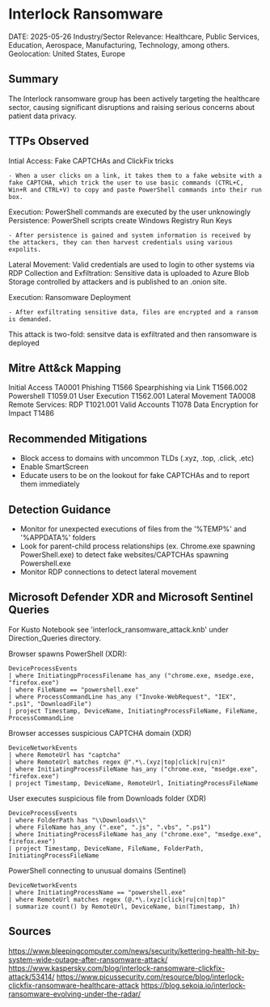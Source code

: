 # Interlock Ransomware 
DATE: 2025-05-26
Industry/Sector Relevance: Healthcare, Public Services, Education, Aerospace, Manufacturing, Technology, among others. 
Geolocation: United States, Europe

## Summary

The Interlock ransomware group has been actively targeting the healthcare sector, causing significant disruptions and raising serious concerns about patient data privacy. 

## TTPs Observed

Intial Access: Fake CAPTCHAs and ClickFix tricks

    - When a user clicks on a link, it takes them to a fake website with a fake CAPTCHA, which trick the user to use basic commands (CTRL+C, Win+R and CTRL+V) to copy and paste PowerShell commands into their run box.

Execution: PowerShell commands are executed by the user unknowingly
Persistence: PowerShell scripts create Windows Registry Run Keys

    - After persistence is gained and system information is received by the attackers, they can then harvest credentials using various expolits.

Lateral Movement: Valid credentials are used to login to other systems via RDP
Collection and Exfiltration: Sensitive data is uploaded to Azure Blob Storage controlled by attackers and is published to an .onion site.

Execution: Ransomware Deployment
    
    - After exfiltrating sensitive data, files are encrypted and a ransom is demanded. 

This attack is two-fold: sensitve data is exfiltrated and then ransomware is deployed

## Mitre Att&ck Mapping

Initial Access             TA0001
Phishing                   T1566
Spearphishing via Link     T1566.002
Powershell                 T1059.01
User Execution             T1562.001
Lateral Movement           TA0008
Remote Services: RDP       T1021.001
Valid Accounts             T1078
Data Encryption for Impact T1486

## Recommended Mitigations

- Block access to domains with uncommon TLDs (.xyz, .top, .click, .etc)
- Enable SmartScreen
- Educate users to be on the lookout for fake CAPTCHAs and to report them immediately

## Detection Guidance

- Monitor for unexpected executions of files from the '%TEMP%' and '%APPDATA%' folders
- Look for parent-child process relationships (ex. Chrome.exe spawning PowerShell.exe) to detect fake websites/CAPTCHAs spawning Powershell.exe
- Monitor RDP connections to detect lateral movement

## Microsoft Defender XDR and Microsoft Sentinel Queries

For Kusto Notebook see 'interlock_ransomware_attack.knb' under Direction_Queries directory.

Browser spawns PowerShell (XDR):

    DeviceProcessEvents
    | where InitiatingpProcessFilename has_any ("chrome.exe, msedge.exe, "firefox.exe")
    | where FileName == "powershell.exe"
    | where ProcessCommandLine has_any ("Invoke-WebRequest", "IEX", ".ps1", "DownloadFile")
    | project Timestamp, DeviceName, InitiatingProcessFileName, FileName, ProcessCommandLine

Browser accesses suspicious CAPTCHA domain (XDR)

    DeviceNetworkEvents
    | where RemoteUrl has "captcha"
    | where RemoteUrl matches regex @".*\.(xyz|top|click|ru|cn)"
    | where InitiatingProcessFileName has_any ("chrome.exe, "msedge.exe", "firefox.exe")
    | project Timestamp, DeviceName, RemoteUrl, InitiatingProcessFileName

User executes suspicious file from Downloads folder (XDR)

    DeviceProcessEvents
    | where FolderPath has "\\Downloads\\"
    | where FileName has_any (".exe", ".js", ".vbs", ".ps1")
    | where InitiatingProcessFileName has_any ("chrome.exe", "msedge.exe", firefox.exe")
    | project Timestamp, DeviceName, FileName, FolderPath, InitiatingProcessFileName

PowerShell connecting to unusual domains (Sentinel)

    DeviceNetworkEvents
    | where InitiatingProcessName == "powershell.exe"
    | where RemoteUrl matches regex (@.*\.(xyz|click|ru|cn|top)"
    | summarize count() by RemoteUrl, DeviceName, bin(Timestamp, 1h)

## Sources

https://www.bleepingcomputer.com/news/security/kettering-health-hit-by-system-wide-outage-after-ransomware-attack/
https://www.kaspersky.com/blog/interlock-ransomware-clickfix-attack/53414/
https://www.picussecurity.com/resource/blog/interlock-clickfix-ransomware-healthcare-attack
https://blog.sekoia.io/interlock-ransomware-evolving-under-the-radar/









  
